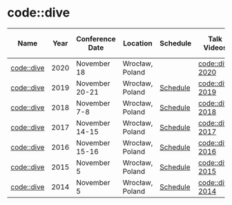 # code::dive

| Name                                                                        | Year | Conference<br>Date | Location                       | Schedule                                                          | Talk Videos                                                                                                                                                            | Lightning<br>Talk Videos                                                                                                               | Slides                                                                            | Video Channel                                                                                      |
| --------------------------------------------------------------------------- | ---- | ------------------ | ------------------------------ | ----------------------------------------------------------------- | ---------------------------------------------------------------------------------------------------------------------------------------------------------------------- | -------------------------------------------------------------------------------------------------------------------------------------- | --------------------------------------------------------------------------------- | -------------------------------------------------------------------------------------------------- |
| [code::dive](https://codedive.pl/)                                          | 2020 | November 18        | Wrocław, Poland                |                                                                   | [code::dive 2020](https://www.youtube.com/playlist?list=PLK3T2dt6T1feBLbwORz3dBdCylfe0lBlR)                                                                            |                                                                                                                                        |                                                                                   | [YouTube](https://www.youtube.com/channel/UCU0Rt8VHO5-YNQXwIjkf-1g)                                |
| [code::dive](https://codedive.pl/)                                          | 2019 | November 20-21     | Wrocław, Poland                | [Schedule](https://codedive.pl/)                                  | [code::dive 2019](https://www.youtube.com/playlist?list=PLK3T2dt6T1feGeZUcGbIcF9J3iIjuhESq)                                                                            |                                                                                                                                        |                                                                                   | [YouTube](https://www.youtube.com/channel/UCU0Rt8VHO5-YNQXwIjkf-1g)                                |
| [code::dive](https://codedive.pl/)                                          | 2018 | November 7-8       | Wrocław, Poland                | [Schedule](https://codedive.pl/index/year2018)                    | [code::dive 2018](https://www.youtube.com/playlist?list=PLK3T2dt6T1fd6PILMU2lg7K6pWnUKl34S)                                                                            |                                                                                                                                        | [Slides](https://codedive.pl/index/year2018)                                      | [YouTube](https://www.youtube.com/channel/UCU0Rt8VHO5-YNQXwIjkf-1g)                                |
| [code::dive](https://codedive.pl/)                                          | 2017 | November 14-15     | Wrocław, Poland                | [Schedule](https://codedive.pl/index/year2017)                    | [code::dive 2017](https://www.youtube.com/playlist?list=PLK3T2dt6T1fdoBo5uqDjhLg5OcZYKh_KU)                                                                            |                                                                                                                                        | [Slides](https://codedive.pl/index/year2017)                                      | [YouTube](https://www.youtube.com/channel/UCU0Rt8VHO5-YNQXwIjkf-1g)                                |
| [code::dive](https://codedive.pl/)                                          | 2016 | November 15-16     | Wrocław, Poland                | [Schedule](https://codedive.pl/index/year2016)                    | [code::dive 2016](https://www.youtube.com/playlist?list=PLK3T2dt6T1fe_K81rfIBdGPfbMlLqeHBT)                                                                            |                                                                                                                                        | [Slides](https://codedive.pl/index/year2016)                                      | [YouTube](https://www.youtube.com/channel/UCU0Rt8VHO5-YNQXwIjkf-1g)                                |
| [code::dive](https://codedive.pl/)                                          | 2015 | November 5         | Wrocław, Poland                | [Schedule](https://codedive.pl/index/year2015)                    | [code::dive 2015](https://www.youtube.com/playlist?list=PLK3T2dt6T1fc-Duvq7ZXz0ZQFcSgVKyl4)                                                                            |                                                                                                                                        | [Slides](https://codedive.pl/index/year2015)                                      | [YouTube](https://www.youtube.com/channel/UCU0Rt8VHO5-YNQXwIjkf-1g)                                |
| [code::dive](https://codedive.pl/)                                          | 2014 | November 5         | Wrocław, Poland                | [Schedule](https://codedive.pl/index/year2014)                    | [code::dive 2014](https://www.youtube.com/playlist?list=PLK3T2dt6T1fcZswWn2HbWpRHprPHyJ4wZ)                                                                            |                                                                                                                                        | [Slides](https://codedive.pl/index/year2014)                                      | [YouTube](https://www.youtube.com/channel/UCU0Rt8VHO5-YNQXwIjkf-1g)                                |